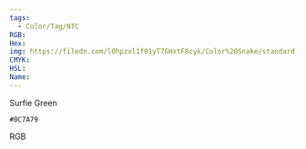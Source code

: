 ```yaml
---
tags:
  - Color/Tag/NTC
RGB:
Hex:
img: https://filedn.com/l0hpzxl1f01yT7GHxtF8cyk/Color%20Snake/standard_csv_to_svg//0C7A79.svg
CMYK:
HSL:
Name:
---
```

Surfie Green
```palette
#0C7A79
```
RGB
